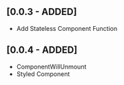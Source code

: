 ## [0.0.3 - ADDED]

- Add Stateless Component Function

## [0.0.4 - ADDED]

- ComponentWillUnmount
- Styled Component
